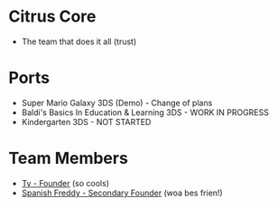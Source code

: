 # Citrus Core

* The team that does it all (trust)

# Ports

* Super Mario Galaxy 3DS (Demo) - Change of plans
* Baldi's Basics In Education & Learning 3DS - WORK IN PROGRESS
* Kindergarten 3DS - NOT STARTED

# Team Members

* [Ty - Founder](https://twitter.com/tydotcs) (so cools)
* [Spanish Freddy - Secondary Founder](https://twitter.com/Spanish_Freddy) (woa bes frien!)
